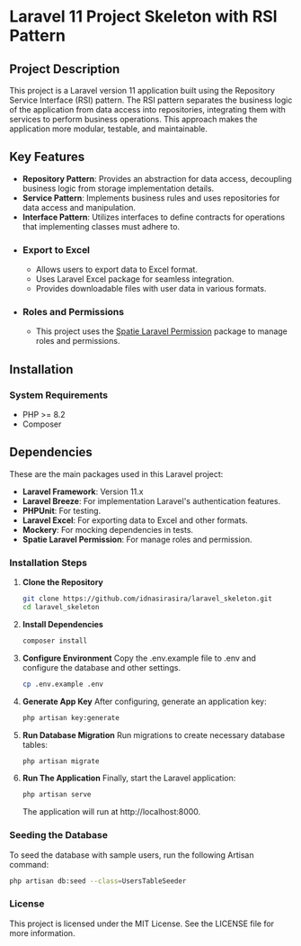 # Laravel 11 Project Skeleton with RSI Pattern

## Project Description

This project is a Laravel version 11 application built using the Repository Service Interface (RSI) pattern. The RSI pattern separates the business logic of the application from data access into repositories, integrating them with services to perform business operations. This approach makes the application more modular, testable, and maintainable.

## Key Features

-   **Repository Pattern**: Provides an abstraction for data access, decoupling business logic from storage implementation details.
-   **Service Pattern**: Implements business rules and uses repositories for data access and manipulation.
-   **Interface Pattern**: Utilizes interfaces to define contracts for operations that implementing classes must adhere to.
-   ### Export to Excel
    -   Allows users to export data to Excel format.
    -   Uses Laravel Excel package for seamless integration.
    -   Provides downloadable files with user data in various formats.
-   ### Roles and Permissions
    -   This project uses the [Spatie Laravel Permission](https://github.com/spatie/laravel-permission) package to manage roles and permissions.

## Installation

### System Requirements

-   PHP >= 8.2
-   Composer

## Dependencies

These are the main packages used in this Laravel project:

-   **Laravel Framework**: Version 11.x
-   **Laravel Breeze**: For implementation Laravel's authentication features.
-   **PHPUnit**: For testing.
-   **Laravel Excel**: For exporting data to Excel and other formats.
-   **Mockery**: For mocking dependencies in tests.
-   **Spatie Laravel Permission**: For manage roles and permission.

### Installation Steps

1. **Clone the Repository**

    ```bash
    git clone https://github.com/idnasirasira/laravel_skeleton.git
    cd laravel_skeleton
    ```

2. **Install Dependencies**

    ```bash
    composer install
    ```

3. **Configure Environment**
   Copy the .env.example file to .env and configure the database and other settings.

    ```bash
    cp .env.example .env
    ```

4. **Generate App Key**
   After configuring, generate an application key:

    ```bash
    php artisan key:generate
    ```

5. **Run Database Migration**
   Run migrations to create necessary database tables:

    ```bash
    php artisan migrate
    ```

6. **Run The Application**
   Finally, start the Laravel application:

    ```bash
    php artisan serve
    ```

    The application will run at http://localhost:8000.

### Seeding the Database

To seed the database with sample users, run the following Artisan command:

```bash
php artisan db:seed --class=UsersTableSeeder
```

### License

This project is licensed under the MIT License. See the LICENSE file for more information.

